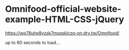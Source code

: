 # Omnifood-official-website-example-HTML-CSS-jQuery

https://wp78uhe8yzsk7msqsklczq-on.drv.tw/Omnifood/

up to 60 seconds to load...
